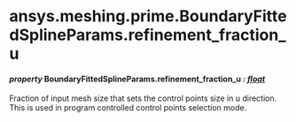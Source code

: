 <a id="ansys-meshing-prime-boundaryfittedsplineparams-refinement-fraction-u"></a>

# ansys.meshing.prime.BoundaryFittedSplineParams.refinement_fraction_u

<a id="ansys.meshing.prime.BoundaryFittedSplineParams.refinement_fraction_u"></a>

#### *property* BoundaryFittedSplineParams.refinement_fraction_u *: [float](https://docs.python.org/3.11/library/functions.html#float)*

Fraction of input mesh size that sets the control points size in u direction. This is used in program controlled control points selection mode.

<!-- !! processed by numpydoc !! -->
